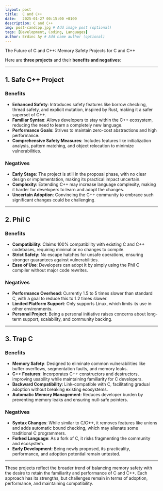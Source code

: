 ```yaml
---
layout: post
title:  C and C++
date:   2025-01-27 00:15:00 +0100
description: C and C++
img: post-candcpp.jpg # Add image post (optional)
tags: [Development, Coding, Languages]
author: Erdinc Ay # Add name author (optional)
---
```

The Future of C and C++: Memory Safety Projects for C and C++

Here are **three projects** and their **benefits and negatives**:

---

## 1. Safe C++ Project

### Benefits
- **Enhanced Safety**: Introduces safety features like borrow checking, thread safety, and explicit mutation, inspired by Rust, making it a safer superset of C++.
- **Familiar Syntax**: Allows developers to stay within the C++ ecosystem, reducing the need to learn a completely new language.
- **Performance Goals**: Strives to maintain zero-cost abstractions and high performance.
- **Comprehensive Safety Measures**: Includes features like initialization analysis, pattern matching, and object relocation to minimize vulnerabilities.

### Negatives
- **Early Stage**: The project is still in the proposal phase, with no clear design or implementation, making its practical impact uncertain.
- **Complexity**: Extending C++ may increase language complexity, making it harder for developers to learn and adopt the changes.
- **Uncertain Adoption**: Convincing the C++ community to embrace such significant changes could be challenging.

---

## 2. Phil C

### Benefits
- **Compatibility**: Claims 100% compatibility with existing C and C++ codebases, requiring minimal or no changes to compile.
- **Strict Safety**: No escape hatches for unsafe operations, ensuring stronger guarantees against vulnerabilities.
- **Ease of Use**: Developers can adopt it by simply using the Phil C compiler without major code rewrites.

### Negatives
- **Performance Overhead**: Currently 1.5 to 5 times slower than standard C, with a goal to reduce this to 1.2 times slower.
- **Limited Platform Support**: Only supports Linux, which limits its use in other environments.
- **Personal Project**: Being a personal initiative raises concerns about long-term support, scalability, and community backing.

---

## 3. Trap C

### Benefits
- **Memory Safety**: Designed to eliminate common vulnerabilities like buffer overflows, segmentation faults, and memory leaks.
- **C++ Features**: Incorporates C++ constructors and destructors, improving usability while maintaining familiarity for C developers.
- **Backward Compatibility**: Link-compatible with C, facilitating gradual adoption without breaking existing ecosystems.
- **Automatic Memory Management**: Reduces developer burden by preventing memory leaks and ensuring null-safe pointers.

### Negatives
- **Syntax Changes**: While similar to C/C++, it removes features like unions and adds automatic bound checking, which may alienate some traditional C programmers.
- **Forked Language**: As a fork of C, it risks fragmenting the community and ecosystem.
- **Early Development**: Being newly proposed, its practicality, performance, and adoption potential remain untested.

---

These projects reflect the broader trend of balancing memory safety with the desire to retain the familiarity and performance of C and C++. Each approach has its strengths, but challenges remain in terms of adoption, performance, and maintaining compatibility.
